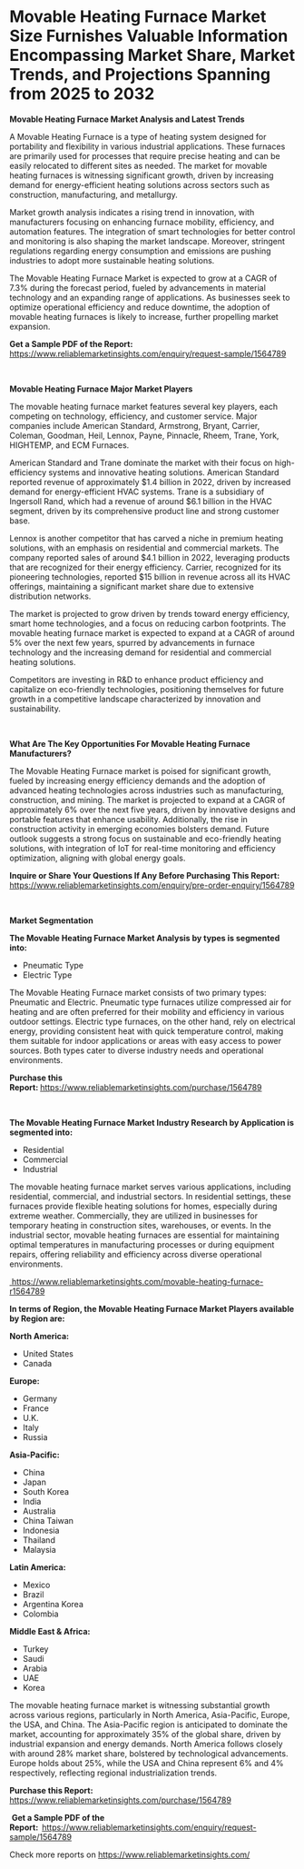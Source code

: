 <p><h1>Movable Heating Furnace Market Size Furnishes Valuable Information Encompassing Market Share, Market Trends, and Projections Spanning from 2025 to 2032</h1></p><p><strong>Movable Heating Furnace Market Analysis and Latest Trends</strong></p>
<p><p>A Movable Heating Furnace is a type of heating system designed for portability and flexibility in various industrial applications. These furnaces are primarily used for processes that require precise heating and can be easily relocated to different sites as needed. The market for movable heating furnaces is witnessing significant growth, driven by increasing demand for energy-efficient heating solutions across sectors such as construction, manufacturing, and metallurgy.</p><p>Market growth analysis indicates a rising trend in innovation, with manufacturers focusing on enhancing furnace mobility, efficiency, and automation features. The integration of smart technologies for better control and monitoring is also shaping the market landscape. Moreover, stringent regulations regarding energy consumption and emissions are pushing industries to adopt more sustainable heating solutions. </p><p>The Movable Heating Furnace Market is expected to grow at a CAGR of 7.3% during the forecast period, fueled by advancements in material technology and an expanding range of applications. As businesses seek to optimize operational efficiency and reduce downtime, the adoption of movable heating furnaces is likely to increase, further propelling market expansion.</p></p>
<p><strong>Get a Sample PDF of the Report:&nbsp;</strong> <a href="https://www.reliablemarketinsights.com/enquiry/request-sample/1564789?utm_campaign=2810&utm_medium=2&utm_source=Github&utm_content=ia&utm_term=27022025&utm_id=movable-heating-furnace">https://www.reliablemarketinsights.com/enquiry/request-sample/1564789</a></p>
<p>&nbsp;</p>
<p><strong>Movable Heating Furnace Major Market Players</strong></p>
<p><p>The movable heating furnace market features several key players, each competing on technology, efficiency, and customer service. Major companies include American Standard, Armstrong, Bryant, Carrier, Coleman, Goodman, Heil, Lennox, Payne, Pinnacle, Rheem, Trane, York, HIGHTEMP, and ECM Furnaces.</p><p>American Standard and Trane dominate the market with their focus on high-efficiency systems and innovative heating solutions. American Standard reported revenue of approximately $1.4 billion in 2022, driven by increased demand for energy-efficient HVAC systems. Trane is a subsidiary of Ingersoll Rand, which had a revenue of around $6.1 billion in the HVAC segment, driven by its comprehensive product line and strong customer base.</p><p>Lennox is another competitor that has carved a niche in premium heating solutions, with an emphasis on residential and commercial markets. The company reported sales of around $4.1 billion in 2022, leveraging products that are recognized for their energy efficiency. Carrier, recognized for its pioneering technologies, reported $15 billion in revenue across all its HVAC offerings, maintaining a significant market share due to extensive distribution networks.</p><p>The market is projected to grow driven by trends toward energy efficiency, smart home technologies, and a focus on reducing carbon footprints. The movable heating furnace market is expected to expand at a CAGR of around 5% over the next few years, spurred by advancements in furnace technology and the increasing demand for residential and commercial heating solutions.</p><p>Competitors are investing in R&D to enhance product efficiency and capitalize on eco-friendly technologies, positioning themselves for future growth in a competitive landscape characterized by innovation and sustainability.</p></p>
<p>&nbsp;</p>
<p><strong>What Are The Key Opportunities For Movable Heating Furnace Manufacturers?</strong></p>
<p><p>The Movable Heating Furnace market is poised for significant growth, fueled by increasing energy efficiency demands and the adoption of advanced heating technologies across industries such as manufacturing, construction, and mining. The market is projected to expand at a CAGR of approximately 6% over the next five years, driven by innovative designs and portable features that enhance usability. Additionally, the rise in construction activity in emerging economies bolsters demand. Future outlook suggests a strong focus on sustainable and eco-friendly heating solutions, with integration of IoT for real-time monitoring and efficiency optimization, aligning with global energy goals.</p></p>
<p><strong>Inquire or Share Your Questions If Any Before Purchasing This Report:</strong> <a href="https://www.reliablemarketinsights.com/enquiry/pre-order-enquiry/1564789?utm_campaign=2810&utm_medium=2&utm_source=Github&utm_content=ia&utm_term=27022025&utm_id=movable-heating-furnace">https://www.reliablemarketinsights.com/enquiry/pre-order-enquiry/1564789</a></p>
<p>&nbsp;</p>
<p><strong>Market Segmentation</strong></p>
<p><strong>The Movable Heating Furnace Market Analysis by types is segmented into:</strong></p>
<p><ul><li>Pneumatic Type</li><li>Electric Type</li></ul></p>
<p><p>The Movable Heating Furnace market consists of two primary types: Pneumatic and Electric. Pneumatic type furnaces utilize compressed air for heating and are often preferred for their mobility and efficiency in various outdoor settings. Electric type furnaces, on the other hand, rely on electrical energy, providing consistent heat with quick temperature control, making them suitable for indoor applications or areas with easy access to power sources. Both types cater to diverse industry needs and operational environments.</p></p>
<p><strong>Purchase this Report:&nbsp;</strong><a href="https://www.reliablemarketinsights.com/purchase/1564789?utm_campaign=2810&utm_medium=2&utm_source=Github&utm_content=ia&utm_term=27022025&utm_id=movable-heating-furnace">https://www.reliablemarketinsights.com/purchase/1564789</a></p>
<p>&nbsp;</p>
<p><strong>The Movable Heating Furnace Market Industry Research by Application is segmented into:</strong></p>
<p><ul><li>Residential</li><li>Commercial</li><li>Industrial</li></ul></p>
<p><p>The movable heating furnace market serves various applications, including residential, commercial, and industrial sectors. In residential settings, these furnaces provide flexible heating solutions for homes, especially during extreme weather. Commercially, they are utilized in businesses for temporary heating in construction sites, warehouses, or events. In the industrial sector, movable heating furnaces are essential for maintaining optimal temperatures in manufacturing processes or during equipment repairs, offering reliability and efficiency across diverse operational environments.</p></p>
<p><a href="https://www.reliablemarketinsights.com/movable-heating-furnace-r1564789?utm_campaign=2810&utm_medium=2&utm_source=Github&utm_content=ia&utm_term=27022025&utm_id=movable-heating-furnace">&nbsp;https://www.reliablemarketinsights.com/movable-heating-furnace-r1564789</a></p>
<p><strong>In terms of Region, the Movable Heating Furnace Market Players available by Region are:</strong></p>
<p>
    <p> <strong> North America: </strong>
        <ul>
            <li>United States</li>
            <li>Canada</li>
        </ul>
        </p> 
    <p> <strong> Europe: </strong>
        <ul>
            <li>Germany</li>
            <li>France</li>
            <li>U.K.</li>
            <li>Italy</li>
            <li>Russia</li>
        </ul>
        </p> 
    <p> <strong> Asia-Pacific: </strong>
        <ul>
            <li>China</li>
            <li>Japan</li>
            <li>South Korea</li>
            <li>India</li>
            <li>Australia</li>
            <li>China Taiwan</li>
            <li>Indonesia</li>
            <li>Thailand</li>
            <li>Malaysia</li>
        </ul>
        </p> 
    <p> <strong> Latin America: </strong>
        <ul>
            <li>Mexico</li>
            <li>Brazil</li>
            <li>Argentina Korea</li>
            <li>Colombia</li>
        </ul>
        </p> 
    <p> <strong> Middle East & Africa: </strong>
        <ul>
            <li>Turkey</li>
            <li>Saudi</li>
            <li>Arabia</li>
            <li>UAE</li>
            <li>Korea</li>
        </ul>
    </p>
    </p>
<p><p>The movable heating furnace market is witnessing substantial growth across various regions, particularly in North America, Asia-Pacific, Europe, the USA, and China. The Asia-Pacific region is anticipated to dominate the market, accounting for approximately 35% of the global share, driven by industrial expansion and energy demands. North America follows closely with around 28% market share, bolstered by technological advancements. Europe holds about 25%, while the USA and China represent 6% and 4% respectively, reflecting regional industrialization trends.</p></p>
<p><strong>Purchase this Report: </strong><a href="https://www.reliablemarketinsights.com/purchase/1564789?utm_campaign=2810&utm_medium=2&utm_source=Github&utm_content=ia&utm_term=27022025&utm_id=movable-heating-furnace">https://www.reliablemarketinsights.com/purchase/1564789</a></p>
<p>&nbsp;<strong>Get a Sample PDF of the Report:&nbsp;&nbsp;</strong><a href="https://www.reliablemarketinsights.com/enquiry/request-sample/1564789?utm_campaign=2810&utm_medium=2&utm_source=Github&utm_content=ia&utm_term=27022025&utm_id=movable-heating-furnace">https://www.reliablemarketinsights.com/enquiry/request-sample/1564789</a></p>
<p><strong></strong></p>
<p>Check more reports on <a href="https://www.reliablemarketinsights.com/?utm_campaign=2810&utm_medium=2&utm_source=Github&utm_content=ia&utm_term=27022025&utm_id=movable-heating-furnace">https://www.reliablemarketinsights.com/</a></p>